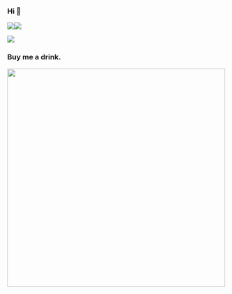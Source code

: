 ### Hi 👋
<a href="https://github.com/Joooook" target="_blank"><img  align=center src="https://img.shields.io/badge/github-Joooook-%231677ff?style=flat"/></a><a href="https://www.cnblogs.com/Joooook" target="_blank"><img  align=center src="https://img.shields.io/badge/cnblogs-Joooook-%235cd26c?style=flat"/></a>


<img   align="center" src="https://github-readme-stats.vercel.app/api?username=Joooook&locale=cn&line_height=33&show_icons=true&hide=&theme=dracula&rank_icon=github"/>


### Buy me a drink.

<a href="https://afdian.com/item/2a0e0cdcadf911ef9f725254001e7c00">
  <img src="https://s2.loli.net/2024/11/29/1JBxzphs7V6WcK9.jpg" width="500px">
</a>

